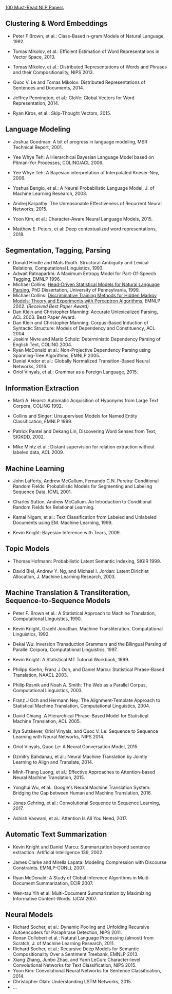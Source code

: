 [100 Must-Read NLP Papers](https://github.com/mhagiwara/100-nlp-papers)

## Clustering & Word Embeddings

* Peter F Brown, et al.: Class-Based n-gram Models of Natural Language, 1992.

* Tomas Mikolov, et al.: Efficient Estimation of Word Representations in Vector Space, 2013.

* Tomas Mikolov, et al.: Distributed Representations of Words and Phrases and their Compositionality, NIPS 2013.

* Quoc V. Le and Tomas Mikolov: Distributed Representations of Sentences and Documents, 2014.

* Jeffrey Pennington, et al.: GloVe: Global Vectors for Word Representation, 2014.

* Ryan Kiros, et al.: Skip-Thought Vectors, 2015.

## Language Modeling

* Joshua Goodman: A bit of progress in language modeling, MSR Technical Report, 2001.

* Yee Whye Teh: A Hierarchical Bayesian Language Model based on Pitman-Yor Processes, COLING/ACL 2006.

* Yee Whye Teh: A Bayesian interpretation of Interpolated Kneser-Ney, 2006.

* Yoshua Bengio, et al.: A Neural Probabilistic Language Model, J. of Machine Learning Research, 2003.

* Andrej Karpathy: The Unreasonable Effectiveness of Recurrent Neural Networks, 2015.

* Yoon Kim, et al.: Character-Aware Neural Language Models, 2015.

* Matthew E. Peters, et al: Deep contextualized word representations, 2018.

## Segmentation, Tagging, Parsing

* Donald Hindle and Mats Rooth. Structural Ambiguity and Lexical Relations, Computational Linguistics, 1993.
* Adwait Ratnaparkhi: A Maximum Entropy Model for Part-Of-Speech Tagging, EMNLP 1996.
* Michael Collins: [Head-Driven Statistical Models for Natural Language Parsing](http://www.cs.columbia.edu/~mcollins/papers/thesis.ps), PhD Dissertation, University of Pennsylvania, 1999.
* Michael Collins: [Discriminative Training Methods for Hidden Markov Models: Theory and Experiments with Perceptron Algorithms](http://www.cs.columbia.edu/~mcollins/papers/tagperc.pdf), EMNLP 2002. *(Received Best Paper Award)* 
* Dan Klein and Christopher Manning: Accurate Unlexicalized Parsing, ACL 2003. Best Paper Award.
* Dan Klein and Christopher Manning: Corpus-Based Induction of Syntactic Structure: Models of Dependency and Constituency, ACL 2004.
* Joakim Nivre and Mario Scholz: Deterministic Dependency Parsing of English Text, COLING 2004.
* Ryan McDonald et al.: Non-Projective Dependency Parsing using Spanning-Tree Algorithms, EMNLP 2005.
* Daniel Andor et al.: Globally Normalized Transition-Based Neural Networks, 2016.
* Oriol Vinyals, et al.: Grammar as a Foreign Language, 2015.

## Information Extraction

* Marti A. Hearst: Automatic Acquisition of Hyponyms from Large Text Corpora, COLING 1992.

* Collins and Singer: Unsupervised Models for Named Entity Classification, EMNLP 1999.

* Patrick Pantel and Dekang Lin, Discovering Word Senses from Text, SIGKDD, 2002.

* Mike Mintz et al.: Distant supervision for relation extraction without labeled data, ACL 2009.

## Machine Learning

* John Lafferty, Andrew McCallum, Fernando C.N. Pereira: Conditional Random Fields: Probabilistic Models for Segmenting and Labeling Sequence Data, ICML 2001.

* Charles Sutton, Andrew McCallum. An Introduction to Conditional Random Fields for Relational Learning.

* Kamal Nigam, et al.: Text Classification from Labeled and Unlabeled Documents using EM. Machine Learning, 1999.

* Kevin Knight: Bayesian Inference with Tears, 2009.

## Topic Models

* Thomas Hofmann: Probabilistic Latent Semantic Indexing, SIGIR 1999.

* David Blei, Andrew Y. Ng, and Michael I. Jordan: Latent Dirichlet Allocation, J. Machine Learning Research, 2003.

## Machine Translation & Transliteration, Sequence-to-Sequence Models

* Peter F. Brown et al.: A Statistical Approach to Machine Translation, Computational Linguistics, 1990.

* Kevin Knight, Graehl Jonathan. Machine Transliteration. Computational Linguistics, 1992.

* Dekai Wu: Inversion Transduction Grammars and the Bilingual Parsing of Parallel Corpora, Computational Linguistics, 1997.

* Kevin Knight: A Statistical MT Tutorial Workbook, 1999.

* Philipp Koehn, Franz J Och, and Daniel Marcu: Statistical Phrase-Based Translation, NAACL 2003.

* Philip Resnik and Noah A. Smith: The Web as a Parallel Corpus, Computational Linguistics, 2003.

* Franz J Och and Hermann Ney: The Alignment-Template Approach to Statistical Machine Translation, Computational Linguistics, 2004.

* David Chiang. A Hierarchical Phrase-Based Model for Statistical Machine Translation, ACL 2005.

* Ilya Sutskever, Oriol Vinyals, and Quoc V. Le: Sequence to Sequence Learning with Neural Networks, NIPS 2014.

* Oriol Vinyals, Quoc Le: A Neural Conversation Model, 2015.

* Dzmitry Bahdanau, et al.: Neural Machine Translation by Jointly Learning to Align and Translate, 2014.

* Minh-Thang Luong, et al.: Effective Approaches to Attention-based Neural Machine Translation, 2015.

* Yonghui Wu, et al.: Google's Neural Machine Translation System: Bridging the Gap between Human and Machine Translation, 2016.

* Jonas Gehring, et al.: Convolutional Sequence to Sequence Learning, 2017.

* Ashish Vaswani, et al.: Attention Is All You Need, 2017.


## Automatic Text Summarization

* Kevin Knight and Daniel Marcu: Summarization beyond sentence extraction. Artificial Intelligence 139, 2002.

* James Clarke and Mirella Lapata: Modeling Compression with Discourse Constraints. EMNLP-CONLL 2007.

* Ryan McDonald: A Study of Global Inference Algorithms in Multi-Document Summarization, ECIR 2007.

* Wen-tau Yih et al. Multi-Document Summarization by Maximizing Informative Content-Words. IJCAI 2007.

## Neural Models

* Richard Socher, et al.: Dynamic Pooling and Unfolding Recursive Autoencoders for Paraphrase Detection, NIPS 2011.
* Ronan Collobert et al.: Natural Language Processing (almost) from Scratch, J. of Machine Learning Research, 2011.
* Richard Socher, et al.: Recursive Deep Models for Semantic Compositionality Over a Sentiment Treebank, EMNLP 2013.
* Xiang Zhang, Junbo Zhao, and Yann LeCun: Character-level Convolutional Networks for Text Classification, NIPS 2015.
* Yoon Kim: Convolutional Neural Networks for Sentence Classification, 2014.
* Christopher Olah: Understanding LSTM Networks, 2015.
* ...